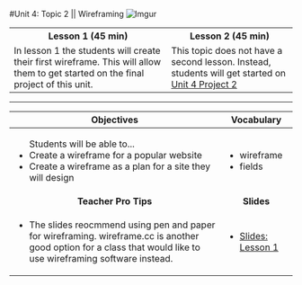 #Unit 4: Topic 2 ||  Wireframing
![Imgur](http://i.imgur.com/hwLWyaBm.png) 

<table>
<tr>
	<th>Lesson 1 (45 min)</th>
	<th>Lesson 2 (45 min)</th>
</tr>
<tr>

<tr>
	<td>In lesson 1 the students will create their first wireframe. This will allow them to get started on the final project of this unit.</td>
	<td> This topic does not have a second lesson. Instead, students will get started on <a target="_blank" href="../../projects/project2"> Unit 4 Project 2</a> </td>
</tr>
</table>

***


| Objectives | Vocabulary |
|-------|-------|
| <ul>Students will be able to...<li> Create a wireframe for a popular website</li> <li>Create a wireframe as a plan for a site they will design</li> </ul>  | <ul> <li>wireframe</li> <li>fields</li> </ul> | 
| <center> **Teacher Pro Tips** </center> |<center> **Slides** </center> |
|<ul><li> The slides reocmmend using pen and paper for wireframing. wireframe.cc is another good option for a class that would like to use wireframing software instead.</li></ul>| <ul><li><a target="_blank" href = "https://docs.google.com/presentation/d/1Kucmz9XY1Rja93996UW1X8pSK9w_QWvQnhX6pLP_Ujs/edit#slide=id.g135945ce02_0_222">Slides: Lesson 1</a></li></ul> |




